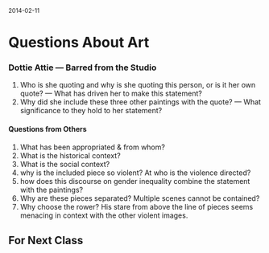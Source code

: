 <small>2014-02-11</small>

# Questions About Art

### Dottie Attie — Barred from the Studio
1. Who is she quoting and why is she quoting this person, or is it her own quote? — What has driven her to make this statement?
2. Why did she include these three other paintings with the quote? — What significance to they hold to her statement?

#### Questions from Others  
1. What has been appropriated & from whom?
2. What is the historical context?
3. What is the social context?
4. why is the included piece so violent? At who is the violence directed?
5. how does this discourse on gender inequality combine the statement with the paintings?
6. Why are these pieces separated? Multiple scenes cannot be contained?
7. Why choose the rower? His stare from above the line of pieces seems menacing in context with the other violent images.

## For Next Class
